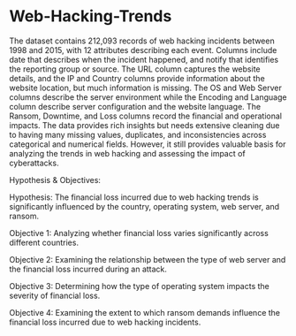# Web-Hacking-Trends
The dataset contains 212,093 records of web hacking incidents between 1998 and 2015, with 12 attributes describing each event. Columns include date that describes when the incident happened, and notify that identifies the reporting group or source. The URL column captures the website details, and the IP and Country columns provide information about the website location, but much information is missing. The OS and Web Server columns describe the server environment while the Encoding and Language column describe server configuration and the website language. The Ransom, Downtime, and Loss columns record the financial and operational impacts. The data provides rich insights but needs extensive cleaning due to having many missing values, duplicates, and inconsistencies across categorical and numerical fields. However, it still provides valuable basis for analyzing the trends in web hacking and assessing the impact of cyberattacks.

Hypothesis & Objectives:

Hypothesis: The financial loss incurred due to web hacking trends is significantly influenced by the country, operating system, web server, and ransom.

Objective 1: Analyzing whether financial loss varies significantly across different countries.

Objective 2: Examining the relationship between the type of web server and the financial loss incurred during an attack.

Objective 3: Determining how the type of operating system impacts the severity of financial loss.

Objective 4: Examining the extent to which ransom demands influence
the financial loss incurred due to web hacking incidents.


